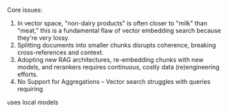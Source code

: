 Core issues:

1. In vector space, "non-dairy products" is often closer to "milk" than "meat," this is a fundamental flaw of vector embedding search because they're very lossy.
2. Splitting documents into smaller chunks disrupts coherence, breaking cross-references and context.
3. Adopting new RAG architectures, re-embedding chunks with new models, and rerankers requires continuous, costly data (re)engineering efforts.
4. No Support for Aggregations – Vector search struggles with queries requiring

uses local models

